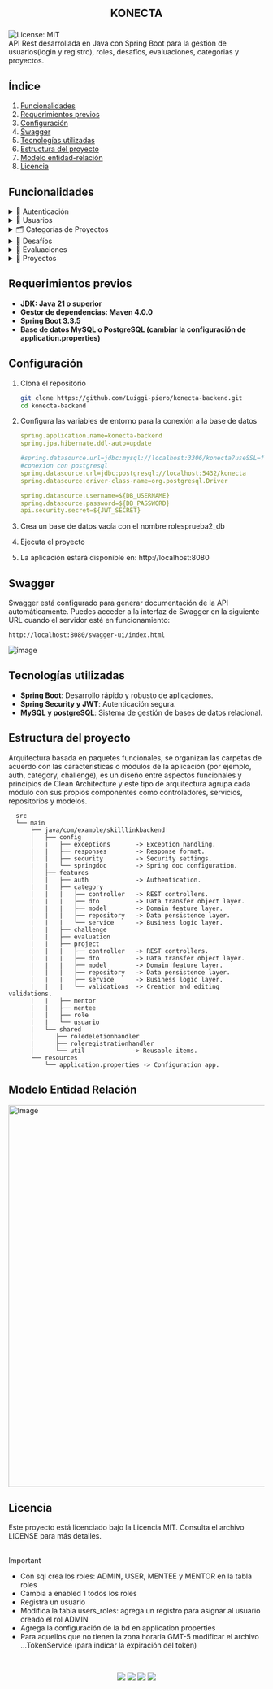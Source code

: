 ## <p align="center"> KONECTA</p>
![License: MIT](https://img.shields.io/badge/License-MIT-yellow.svg)<br>
API Rest desarrollada en Java con Spring Boot para la gestión de usuarios(login y registro), roles, desafíos, evaluaciones, categorias y proyectos.


## Índice

1. [Funcionalidades](#Funcionalidades)
2. [Requerimientos previos](#requerimientos-previos)
3. [Configuración](#configuración)
4. [Swagger](#swagger)
5. [Tecnologías utilizadas](#tecnologías-utilizadas)
6. [Estructura del proyecto](#estructura-del-proyecto)
7. [Modelo entidad-relación](#modelo-entidad-relación)
8. [Licencia](#licencia)


## Funcionalidades



<details>
<summary>🔐 Autenticación</summary>

| Método | Endpoint | Reglas de negocio |
|--------|----------|-------------------|
| POST   | `/login` | Inicia sesión y obtiene un Token JWT. |

</details>



<details>
<summary>👤 Usuarios</summary>

| Método | Endpoint          | Reglas de negocio |
|--------|-------------------|-------------------|
| POST   | `/users/register` | - Verificar si todos los campos obligatorios se están ingresando correctamente.<br>- La API no debe permitir el registro de usuarios duplicados (con el mismo correo) y debe tener al menos un número y una letra mayúscula.<br>- Asignar el rol USER por defecto.<br>- La API debe retornar la información del nuevo usuario y el token. <br>- Si elige el rol MENTOR, la propiedad mentor es necesaria y de forma similar para el rol MENTEE con la propiedad mentee. <br>- Si el correo ya existe retornar un código HTTP 409. <br>- Si la contraseña tiene menos de 8 o más de 15 caracteres retornar un 400.<br>- Si la contraseña no tiene al menos un letra mayúscula y un número retornar un 400.|
| GET    | `/users`          | - Retornar los primeros 10 resultados ordenados por id.<br>- Devolver todos los atributos menos la contraseña.<br>- Obtener la respuesta con paginación para controlar el volumen de los datos.<br>- Solo el rol ADMIN puede obtener todos los usuarios. |
| GET    | `/users/{id}`     | - Retornar el usuario que coincida con el id y que además se encuentre habilitado.<br>- Si no encuentra el usuario retornar un 404.<br>- Solo el rol ADMIN puede buscar usuarios. |
| UPDATE | `/users/{id}`     | - Si no se completan los campos obligatorios retorna un 400.<br>- Si no encuentra el usuario retornar un 404.<br>- Solo el rol ADMIN puede actualizar usuarios. <br>- Si elige el rol MENTOR, la propiedad mentor es necesaria y de forma similar para el rol MENTEE con la propiedad mentee. <br>- Si el correo ya existe retornar un código HTTP 409. <br>- Si la contraseña tiene menos de 8 o más de 15 caracteres retornar un 400.<br>- Si la contraseña no tiene al menos un letra mayúscula y un número retornar un 400.|
| DELEE  | `/users/{id}`     | - Si la eliminación es exitosa retornar un 204.<br>- Si no encuentra el usuario retornar un 404.<br>- Solo el rol ADMIN puede eliminar usuarios. |

</details>



<details>
<summary>🗂️ Categorías de Proyectos</summary>

| Método  | Endpoint                | Reglas de negocio |
|---------|-------------------------|-------------------|
| POST    | `/categories`           | - Retornar la información de la categoría creada.<br>- En el header retorna el path para obtener la categoría.<br>- Si el nombre no se completa mostrar un error 400.<br>- Si la creación fue exitosa retornar un 201. |
| GET     | `/categories`           | - Lectura paginada de los registros.<br>- Por defecto el tamaño de la página es de 10.<br>- Por defecto el ordenamiento es por id. |
| GET     | `/categories/{id}`      | - Si la categoría no existe retornar un 404. |
| UPDATE  | `/categories/{id}`      | - Si la categoría no existe retornar un 404.<br>- Si el nombre no se completa mostrar un error 400. |
| DELETE  | `/categories/{id}`      | - Si la categoría no existe retornar un un código HTTP 404.<br>- Si la eliminación fue exitosa retornar un código HTTP 204 No Content.<br>- Realizar una eliminación lógica. |

</details>



<details>
<summary>🎯 Desafíos</summary>

| Método  | Endpoint              | Reglas de negocio |
|---------|-----------------------|-------------------|
| POST    | `/challenges`         | - Si algún campo obligatorio no se completa retornar un código HTTP 400.<br>- Si el id del creador no existe retornar un código HTTP 404.<br>- Retornar la información del desafío creado.<br>- En el header retorna el path para obtener el desafío.<br>- Solo el rol MENTOR puede crear un desafío.<br>- Si la creación fue exitosa retornar un 201. |
| GET     | `/challenges`         | - Retorno paginado.<br>- Por defecto el tamaño de la página es de 10.<br>- Por defecto el ordenamiento es por el id. |
| GET     | `/challenges/{id}`    | - Si el desafío no existe retornar un código HTTP 404. |
| UPDATE  | `/challenges/{id}`    | - Si el desafío no existe retornar un código HTTP 404.<br>- Si algún campo obligatorio no se completa retornar un 400.<br>- Si el usuario relacionado al id del creador no existe retornar un 404. |
| DELETE  | `/challenges/{id}`    | - Si el desafío no existe retornar un código HTTP 404.<br>- Si la eliminación es exitosa retornar un 204.<br>- Realizar una eliminación lógica. |

</details>



<details>
<summary>📝 Evaluaciones</summary>

| Método  | Endpoint                  | Reglas de negocio |
|---------|---------------------------|-------------------|
| POST    | `/evaluations`            | - Si algún campo obligatorio no se completa retornar un código HTTP 400.<br>- El puntaje debe estar en el rango de 1 a 5.<br>- Si el usuario relacionado al id del evaluador no existe retornar un 404.<br>- Si el usuario relacionado al id del evaluado no existe retornar un 404.<br>- Si el desafío relacionado al id del mismo no existe retornar un 404.<br>- Si la creación fue exitosa retornar la información de la evaluación.<br>- Si la creación fue exitosa en la cabecera indicar la URI al nuevo recurso.<br>- Si la creación fue exitosa retornar un 201. |
| GET     | `/evaluations`            | - Retorno paginado.<br>- Por defecto el tamaño de la página es de 10.<br>- Por defecto el ordenamiento es por el id. |
| GET     | `/evaluations/{id}`       | - Si la evaluación no existe retornar un 404. |
| UPDATE  | `/evaluations/{id}`       | - Si algún campo obligatorio no se completa retornar un código HTTP 400.<br>- El puntaje debe estar en el rango de 1 a 5.<br>- Si la evaluación no existe retornar un 404.<br>- Si el usuario relacionado al id del evaluador no existe retornar un 404.<br>- Si el usuario relacionado al id del evaluado no existe retornar un 404.<br>- Si el desafío relacionado al id del mismo no existe retornar un 404.<br>- Si la edición fue exitosa retornar la información de la evaluación. |
| DELETE  | `/evaluations/{id}`       | - Si la evaluación no existe retornar un código HTTP 404.<br>- Si la eliminación es exitosa retornar un 204.<br>- Realizar una eliminación lógica. |

</details>



<details>
<summary>💼 Proyectos</summary>

| Método  | Endpoint              | Reglas de negocio |
|---------|-----------------------|-------------------|
| POST    | `/projects`           | - Si algún campo obligatorio no se completa mostrar un error 400.<br>- Si el usuario relacionado al id del creador no existe retornar un 404.<br>- Si algún correo del lista de miembros no existe como aprendiz retornar un 404.<br>- Si algún id del lista de categorías no existe retornar un 404.<br>- Si la creación fue exitosa retornar un 201.<br>- Si la creación fue exitosa en la cabecera indicar la URI al nuevo recurso.|
| GET     | `/projects`           | - Retorno paginado.<br>- Por defecto el tamaño de la página es de 10.<br>- Por defecto el ordenamiento es por el id. |
| GET     | `/projects/{id}`      | - Si el proyecto no existe retornar un 404. |
| UPDATE  | `/projects/{id}`      | - Si el proyecto no existe retornar un 404.<br>- Si algún campo obligatorio no se completa mostrar un error 400.<br>- Si el usuario relacionado al id del creador no existe retornar un 404.<br>- Si algún correo del lista de miembros no existe retornar un 404.<br>- Si algún id del lista de categorías no existe retornar un 404. |
| DELETE  | `/projects/{id}`      | - Si el proyecto no existe retornar un código HTTP 404.<br>- Si la eliminación es exitosa retornar un 204.<br>- Realizar una eliminación lógica. |

</details>


## Requerimientos previos

- **JDK: Java 21 o superior**
- **Gestor de dependencias: Maven 4.0.0**
- **Spring Boot 3.3.5**
- **Base de datos MySQL o PostgreSQL (cambiar la configuración de application.properties)**

## Configuración 

  1. Clona el repositorio
     
     ```bash
     git clone https://github.com/Luiggi-piero/konecta-backend.git
     cd konecta-backend
  2. Configura las variables de entorno para la conexión a la base de datos

     ```yaml
     spring.application.name=konecta-backend
     spring.jpa.hibernate.ddl-auto=update

     #spring.datasource.url=jdbc:mysql://localhost:3306/konecta?useSSL=false&serverTimezone=UTC
     #conexion con postgresql
     spring.datasource.url=jdbc:postgresql://localhost:5432/konecta
     spring.datasource.driver-class-name=org.postgresql.Driver

     spring.datasource.username=${DB_USERNAME}
     spring.datasource.password=${DB_PASSWORD}
     api.security.secret=${JWT_SECRET}

  3. Crea un base de datos vacía con el nombre rolesprueba2_db
  
  4. Ejecuta el proyecto

  5. La aplicación estará disponible en: http://localhost:8080

## Swagger
Swagger está configurado para generar documentación de la API automáticamente. Puedes acceder a la interfaz de Swagger en la siguiente URL cuando el servidor esté en funcionamiento:
```
http://localhost:8080/swagger-ui/index.html
```
![image](https://github.com/user-attachments/assets/9d909024-f60d-442a-a63a-d02528599d6c)



## Tecnologías utilizadas

- **Spring Boot**: Desarrollo rápido y robusto de aplicaciones.
- **Spring Security y JWT**: Autenticación segura.
- **MySQL y postgreSQL**: Sistema de gestión de bases de datos relacional.          


## Estructura del proyecto

Arquitectura basada en paquetes funcionales, se organizan  las carpetas de acuerdo con las características o módulos de la aplicación (por ejemplo, auth, category, challenge), es un diseño entre aspectos funcionales y principios de Clean Architecture y este tipo de arquitectura agrupa cada módulo con sus propios componentes como controladores, servicios, repositorios y modelos.

      src
      └── main
          ├── java/com/example/skilllinkbackend
          │   ├── config       
          │   |   ├── exceptions       -> Exception handling.
          |   |   ├── responses        -> Response format.
          |   |   ├── security         -> Security settings.
          |   |   └── springdoc        -> Spring doc configuration.
          │   ├── features
          │   |   ├── auth             -> Authentication.
          |   |   ├── category
          |   |   |   ├── controller   -> REST controllers.
          |   |   |   ├── dto          -> Data transfer object layer.
          |   |   |   ├── model        -> Domain feature layer.
          |   |   |   ├── repository   -> Data persistence layer.
          |   |   |   └── service      -> Business logic layer.
          |   |   ├── challenge   
          |   |   ├── evaluation  
          |   |   ├── project
          |   |   |   ├── controller   -> REST controllers.
          |   |   |   ├── dto          -> Data transfer object layer.
          |   |   |   ├── model        -> Domain feature layer.
          |   |   |   ├── repository   -> Data persistence layer.
          |   |   |   ├── service      -> Business logic layer. 
          |   |   |   └── validations  -> Creation and editing validations.
          |   |   ├── mentor 
          |   |   ├── mentee 
          |   |   ├── role   
          |   |   └── usuario 
          |   └── shared                     
          │      ├── roledeletionhandler
          |      ├── roleregistrationhandler        
          |      └── util             -> Reusable items.
          └── resources
              └── application.properties -> Configuration app.
        

## Modelo Entidad Relación
<img width="2171" height="751" alt="Image" src="https://github.com/user-attachments/assets/7b18e0fe-1dc6-4cc1-9145-6e54a2ce16ba" />

</br>

## Licencia
Este proyecto está licenciado bajo la Licencia MIT. Consulta el archivo LICENSE para más detalles.
</br></br>

> [!IMPORTANT]
> * Con sql crea los roles: ADMIN, USER, MENTEE y MENTOR en la tabla roles
> * Cambia a enabled 1 todos los roles
> * Registra un usuario
> * Modifica la tabla users_roles: agrega un registro para asignar al usuario creado el rol ADMIN
> * Agrega la configuración de la bd en application.properties
> * Para aquellos que no tienen la zona horaria GMT-5 modificar el archivo ...TokenService (para indicar la expiración del token)
         

</br>
<p align="center">
  <img src="https://img.shields.io/badge/java-white?style=for-the-badge&logo=openjdk&logoColor=white&labelColor=black">
  <img src="https://img.shields.io/badge/SPRINGBOOT-white?style=for-the-badge&logo=spring&logoColor=white&labelColor=%236DB33F">
  <img src="https://img.shields.io/badge/mysql-white?style=for-the-badge&logo=mysql&logoColor=white&labelColor=4169E1">
  <img src="https://img.shields.io/badge/postgresql-white?style=for-the-badge&logo=postgresql&logoColor=white&labelColor=4169E1">
</p>
